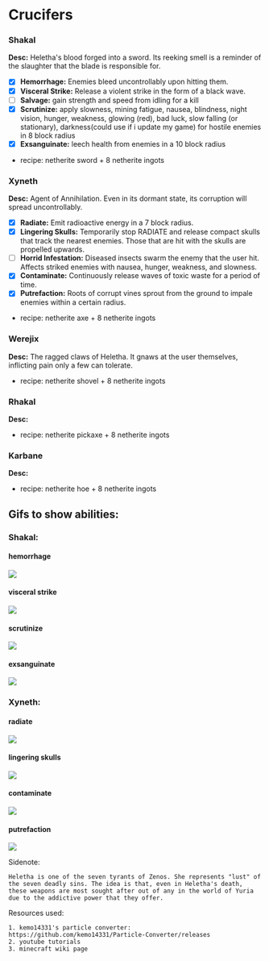 # Crucifers

### Shakal
**Desc:** Heletha's blood forged into a sword. Its reeking smell is a reminder of the slaughter that the blade is responsible for.
* [x] **Hemorrhage:** Enemies bleed uncontrollably upon hitting them.
* [x] **Visceral Strike:** Release a violent strike in the form of a black wave.
* [ ] **Salvage:** gain strength and speed from idling for a kill
* [x] **Scrutinize:** apply slowness, mining fatigue, nausea, blindness, night vision, hunger, weakness, glowing (red), bad luck, slow falling (or stationary), darkness(could use if i update my game) for hostile enemies in 8 block radius
* [x] **Exsanguinate:** leech health from enemies in a 10 block radius
- recipe: netherite sword + 8 netherite ingots

### Xyneth
**Desc:** Agent of Annihilation. Even in its dormant state, its corruption will spread uncontrollably.
* [x] **Radiate:** Emit radioactive energy in a 7 block radius.
* [x] **Lingering Skulls:** Temporarily stop RADIATE and release compact skulls that track the nearest enemies. Those that are hit with the skulls are propelled upwards.
* [ ] **Horrid Infestation:** Diseased insects swarm the enemy that the user hit. Affects striked enemies with nausea, hunger, weakness, and slowness.
* [x] **Contaminate:** Continuously release waves of toxic waste for a period of time. 
* [x] **Putrefaction:** Roots of corrupt vines sprout from the ground to impale enemies within a certain radius. 
- recipe: netherite axe + 8 netherite ingots

### Werejix
**Desc:** The ragged claws of Heletha. It gnaws at the user themselves, inflicting pain only a few can tolerate.
- recipe: netherite shovel + 8 netherite ingots

### Rhakal
**Desc:** 
- recipe: netherite pickaxe + 8 netherite ingots

### Karbane
**Desc:** 
- recipe: netherite hoe + 8 netherite ingots


## Gifs to show abilities:
### Shakal:
#### hemorrhage
![](https://github.com/hoonman/crucifers/blob/main/misc/gifs/hemorrhage3.gif)

#### visceral strike
![](https://github.com/hoonman/crucifers/blob/main/misc/gifs/visceral_strike2.gif)

#### scrutinize
![](https://github.com/hoonman/crucifers/blob/main/misc/gifs/scrutinize.gif)

#### exsanguinate
![](https://github.com/hoonman/crucifers/blob/main/misc/gifs/exsanguinate.gif)

### Xyneth:
#### radiate
![](https://github.com/hoonman/crucifers/blob/main/misc/gifs/radiate.gif)

#### lingering skulls
![](https://github.com/hoonman/crucifers/blob/main/misc/gifs/lingering.gif)

#### contaminate
![](https://github.com/hoonman/crucifers/blob/main/misc/gifs/contaminate.gif)

#### putrefaction
![](https://github.com/hoonman/crucifers/blob/main/misc/gifs/putrefaction.gif)

Sidenote:
```
Heletha is one of the seven tyrants of Zenos. She represents "lust" of the seven deadly sins. The idea is that, even in Heletha's death, these weapons are most sought after out of any in the world of Yuria due to the addictive power that they offer. 
```
Resources used:
```
1. kemo14331's particle converter: https://github.com/kemo14331/Particle-Converter/releases
2. youtube tutorials 
3. minecraft wiki page
```
